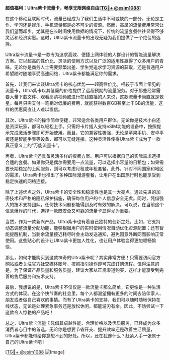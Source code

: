 **超值福利：Ultra紫卡流量卡，畅享无限网络自由[[TG💪+ @esim1088](https://t.me/s/esim1088)]**

在这个移动互联网时代，流量已经成为了我们生活中不可或缺的一部分。无论是工作、学习还是娱乐，手机流量都是必不可少的资源。然而，高昂的流量费用常常让我们望而却步，尤其是在长时间使用数据的情况下，传统的流量套餐往往显得不够灵活和经济实惠。这时，Ultra紫卡流量卡的出现无疑为我们提供了一个绝佳的选择。

Ultra紫卡流量卡是一款专为追求高效、便捷上网体验的人群设计的智能流量解决方案。它以超高的性价比、灵活的使用方式以及广泛的适用性赢得了众多用户的青睐。无论你是商务人士需要频繁出差、学生党追求学习资源的获取，还是普通用户希望随时随地享受高速网络，Ultra紫卡都能满足你的需求。

首先，让我们来谈谈Ultra紫卡的核心优势——超高性价比。相较于市面上常见的流量卡，Ultra紫卡以其低廉的价格提供了远超预期的流量服务。对于那些经常需要大量下载文件、观看高清视频或进行在线直播的人来说，这款流量卡简直就是救星。每月只需支付一笔相对低廉的费用，就能获得数百GB甚至上千GB的流量，这样的优惠简直让人难以置信。

其次，Ultra紫卡的操作简单便捷，非常适合各类用户群体。无论你是技术小白还是资深玩家，都可以轻松上手。只需将卡片插入支持eSIM功能的设备中，按照提示完成激活步骤即可开始使用。而且，它的兼容性极强，无论是苹果手机、安卓平板还是智能手表等设备，都可以无缝连接。这种灵活性使得Ultra紫卡成为了一款真正意义上的“万能流量卡”。

再者，Ultra紫卡还具备灵活多样的资费方案。用户可以根据自己的实际需求选择合适的套餐。如果你只是偶尔需要用一点流量，可以选择小容量的日租包；如果需要长期稳定的上网服务，则可以考虑月租或年租套餐。此外，针对不同国家和地区的需求，Ultra紫卡也推出了多种国际漫游套餐，让用户在出国旅行时也能享受到稳定快速的网络连接。

除了上述优点之外，Ultra紫卡的安全性和稳定性也是其一大亮点。通过先进的加密技术和严格的隐私保护措施，确保每位用户的个人信息安全无虞。同时，凭借强大的技术支持团队，任何技术问题都能得到及时有效的解决。可以说，在当前这个信息爆炸的时代，选择一款既安全又可靠的流量卡显得尤为重要。

当然，作为一款新兴产品，Ultra紫卡也有着自己独特的创新之处。比如，它支持动态调整流量分配功能，能够根据用户的实时使用情况自动优化资源配置；还有智能提醒机制，当剩余流量接近耗尽时会主动发送通知，避免因意外断网而影响正常使用。这些贴心的设计让Ultra紫卡更加人性化，也让用户体验变得更加顺畅愉快。

那么，如何才能购买到这款神奇的Ultra紫卡呢？其实非常方便！只需要访问官方网站或者关注官方社交媒体账号，按照指引操作即可完成订购流程。值得注意的是，为了保证产品质量和服务质量，建议大家从正规渠道购买，这样才能享受到完善的售后服务和技术支持。

最后，我想说的是，Ultra紫卡不仅仅是一款流量卡那么简单，它更像是一种生活方式的体现。在这个快节奏的社会里，每个人都渴望拥有更多的时间去陪伴家人、朋友或者做自己喜欢的事情。而有了Ultra紫卡的支持，我们可以随时随地保持在线状态，无论是处理紧急事务还是放松休闲，都能游刃有余。因此，不妨尝试一下这款令人惊艳的产品吧！

总之，Ultra紫卡流量卡凭借其卓越性能、合理价格以及优质服务，已经成为众多消费者心目中的首选。无论你是想要节省开支、提升效率还是改善生活质量，Ultra紫卡都能带给你意想不到的好处。所以，还在犹豫什么？赶紧入手一张属于自己的Ultra紫卡吧！

[[TG💪+ @esim1088](https://t.me/s/esim1088) ![Image](https://i.postimg.cc/4NQfJmqS/Snipaste-2025-05-13-00-14-12.png)]